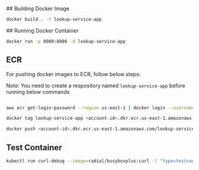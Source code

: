## Building Docker Image

```bash
docker build . -t lookup-service-app
```

## Running Docker Container

```bash
docker run -p 8080:8080 -d lookup-service-app
```

## ECR

For pushing docker images to ECR, follow below steps:

Note: You need to create a respository named `lookup-service-app` before running below commands

```bash

aws ecr get-login-password --region us-east-1 | docker login --username AWS --password-stdin <account-id>.dkr.ecr.us-east-1.amazonaws.com

docker tag lookup-service-app <account-id>.dkr.ecr.us-east-1.amazonaws.com/lookup-service-app:latest

docker push <account-id>.dkr.ecr.us-east-1.amazonaws.com/lookup-service-app:latest
```

## Test Container

```bash
kubectl run curl-debug --image=radial/busyboxplus:curl -l "type=testcontainer" -n application -it --tty  sh
```
